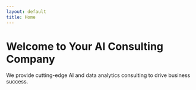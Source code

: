 ```yaml
---
layout: default
title: Home
---
```

# Welcome to Your AI Consulting Company
We provide cutting-edge AI and data analytics consulting to drive business success.